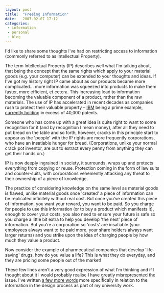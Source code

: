 ```yaml
---
layout: post
title:  "Freeing Information"
date:   2007-02-07 17:12
categories:
 - information
 - personal
 - blog
---
```


I'd like to share some thoughts I've had on restricting access to information
(commonly referred to as Intellectual Property).

The term Intellectual Property (IP) describes well what I'm talking about, that
being the concept that the same rights which apply to your material goods (e.g.
your computer) can be extended to your thoughts and ideas. If I've got my
history right IP came about as our products became more complicated… more
information was squeezed into products to make them faster, more efficient, et
cetera. This increasing lead to information becoming the valuable component of
a product, rather than the raw materials. The use of IP has accelerated in
recent decades as companies rush to protect their valuable property –
[IBM](http://www.ibm.com/us/) being a prime example, [currently
holding](http://www.ibm.com/ibm/licensing/patents/portfolio.shtml) in excess of
40,000 patents.

Someone who has come up with a great idea is quite right to want to some
recognition for it (and by recognition I mean money), after all they need to
put bread on the table and so forth, however, cracks in this principle start to
appear as the 'people' with the IP rights are more frequently corporations, who
have an insatiable hunger for bread. (Corporations, unlike your normal crack
pot inventor, are out to extract every penny from anything they can get their
hands on.)

IP is now deeply ingrained in society, it surrounds, wraps up and protects
everything from copying or reuse. Protection coming in the form of law suits
and counter-suits, with corporations vehemently attacking any threat to their
ownership of a piece of knowledge.

The practice of considering knowledge on the same level as material goods is
flawed, unlike material goods once 'created' a piece of information can be
replicated infinitely without real cost. But once you've created this piece of
information, you want your reward, you want to be paid. So you charge for
people to use this information (or to buy a product which manifests it), enough
to cover your costs, you also need to ensure your future is safe so you charge
a little bit extra to help you develop 'the next' piece of information. But
you're a corporation so 'costs' are insatiable (your employees always want to
be paid more, your share holders always want larger returns) and you strike
upon the idea of charging people by how much they value a product.

Now consider the example of pharmecutical companies that develop 'life-saving'
drugs, how do you value a life? This is what they do everyday, and they are
pricing some people out of the market!

These few lines aren't a very good expression of what I'm thinking and if I
thought about it I would probably realise I have greatly misrepresented the
issue. I've written [a few more
words](http://people.bath.ac.uk/en3cl/design/freeing_design/) more specifically
in relation to the information in the design process as part of my university
work.
